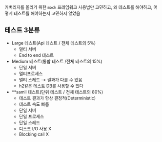 커버리지를 올리기 위한 `mock` 프레임워크 사용법만 고민하고, 왜 테스트를 해야하고, 어떻게 테스트를 해야하는지 고민하지 않았음 

## 테스트 3분류
- Large 테스트(Api 테스트 / 전체 테스트의 5%)
	- 멀티 서버 
	- End to end 테스트 
- Medium 테스트(통합 테스트 /전체 테스트의 15%)
	- 단일 서버 
	- 멀티프로세스
	- 멀티 스레드 ->  결과가 다를 수 있음
	- h2같은 테스트 DB를 사용할 수 있다
- **samll 테스트(단위 테스트 / 전체 테스트의 80%)
	- 테스트 결과가 항상 결정적(Deterministic)
	- 테스트 속도 빠름
	- 단일 서버
	- 단일 프로세스
	- 단일 스레드
	- 디스크 I/O 사용 X 
	- Blocking call X 